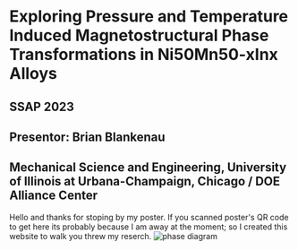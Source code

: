 
# Exploring Pressure and Temperature Induced Magnetostructural Phase Transformations in Ni50Mn50-xInx Alloys
## SSAP 2023
## Presentor: Brian Blankenau 
## Mechanical Science and Engineering, University of Illinois at Urbana-Champaign, Chicago / DOE Alliance Center
Hello and thanks for stoping by my poster. If you scanned poster's QR code to get here its probably because I am away at the moment; so I created this website to walk you threw my reserch. 
![phase diagram](docs/assets/phase_diag.png)
